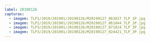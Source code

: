 ```yaml
---
label: 20190126
capturas:
  - imagem: TLP1/2019/201901/20190126/M20190127_063827_TLP_1P.jpg
  - imagem: TLP1/2019/201901/20190126/M20190127_061044_TLP_1P.jpg
  - imagem: TLP3/2019/201901/20190126/M20190127_071824_TLP_3P.jpg
  - imagem: TLP3/2019/201901/20190126/M20190127_024421_TLP_3P.jpg
---
```


